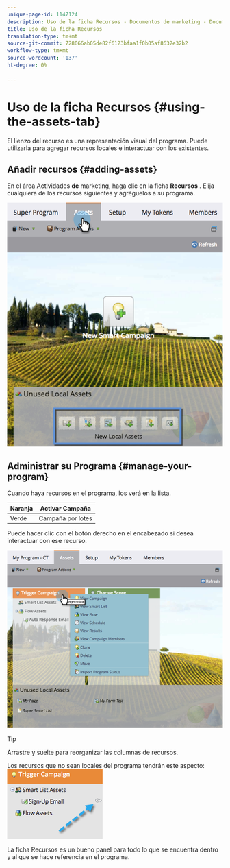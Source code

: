 ```yaml
---
unique-page-id: 1147124
description: Uso de la ficha Recursos - Documentos de marketing - Documentación del producto
title: Uso de la ficha Recursos
translation-type: tm+mt
source-git-commit: 728066ab05de82f6123bfaa1f0b05af8632e32b2
workflow-type: tm+mt
source-wordcount: '137'
ht-degree: 0%

---
```



# Uso de la ficha Recursos {#using-the-assets-tab}

El lienzo del recurso es una representación visual del programa. Puede utilizarla para agregar recursos locales e interactuar con los existentes.

## Añadir recursos {#adding-assets}

En el área Actividades **de** marketing, haga clic en la ficha **Recursos** . Elija cualquiera de los recursos siguientes y agréguelos a su programa.

![](assets/programassets.png)

## Administrar su Programa  {#manage-your-program}

Cuando haya recursos en el programa, los verá en la lista.

| Naranja | Activar Campaña |
|---|---|
| Verde | Campaña por lotes |

Puede hacer clic con el botón derecho en el encabezado si desea interactuar con ese recurso.

![](assets/assetsprefilled.png)

>[!TIP]
>
>Arrastre y suelte para reorganizar las columnas de recursos.

Los recursos que no sean locales del programa tendrán este aspecto:  ![](assets/image2014-9-18-16-3a30-3a33.png)

La ficha Recursos es un bueno panel para todo lo que se encuentra dentro y al que se hace referencia en el programa.
